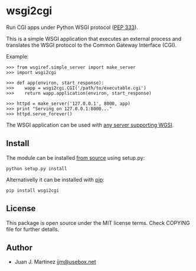 wsgi2cgi
========

Run CGI apps under Python WSGI protocol ([PEP 333](http://www.python.org/dev/peps/pep-0333/)).

This is a simple WSGI application that executes an external process
and translates the WSGI protocol to the Common Gateway Interface (CGI).

Example:

    >>> from wsgiref.simple_server import make_server
    >>> import wsgi2cgi

    >>> def app(environ, start_response):
    >>>    wapp = wsgi2cgi.CGI('/path/to/executable.cgi')
    >>>    return wapp.application(environ, start_response)

    >>> httpd = make_server('127.0.0.1', 8000, app)
    >>> print "Serving on 127.0.0.1:8000..."
    >>> httpd.serve_forever()

The WSGI application can be used with [any server supporting WGSI](http://wsgi.readthedocs.org/en/latest/servers.html).


Install
-------

The module can be installed [from source](https://github.com/reidrac/wsgi2cgi) using setup.py:

    python setup.py install

Alternativelly it can be installed with [pip](http://pypi.python.org/pypi/pip):

    pip install wsgi2cgi


License
-------

This package is open source under the MIT license terms. Check COPYING
file for further details.


Author
------

 - Juan J. Martinez <jjm@usebox.net>

